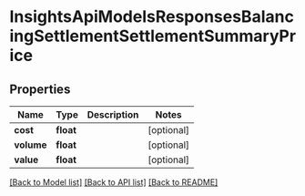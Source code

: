 # InsightsApiModelsResponsesBalancingSettlementSettlementSummaryPrice

## Properties
Name | Type | Description | Notes
------------ | ------------- | ------------- | -------------
**cost** | **float** |  | [optional] 
**volume** | **float** |  | [optional] 
**value** | **float** |  | [optional] 

[[Back to Model list]](../README.md#documentation-for-models) [[Back to API list]](../README.md#documentation-for-api-endpoints) [[Back to README]](../README.md)

